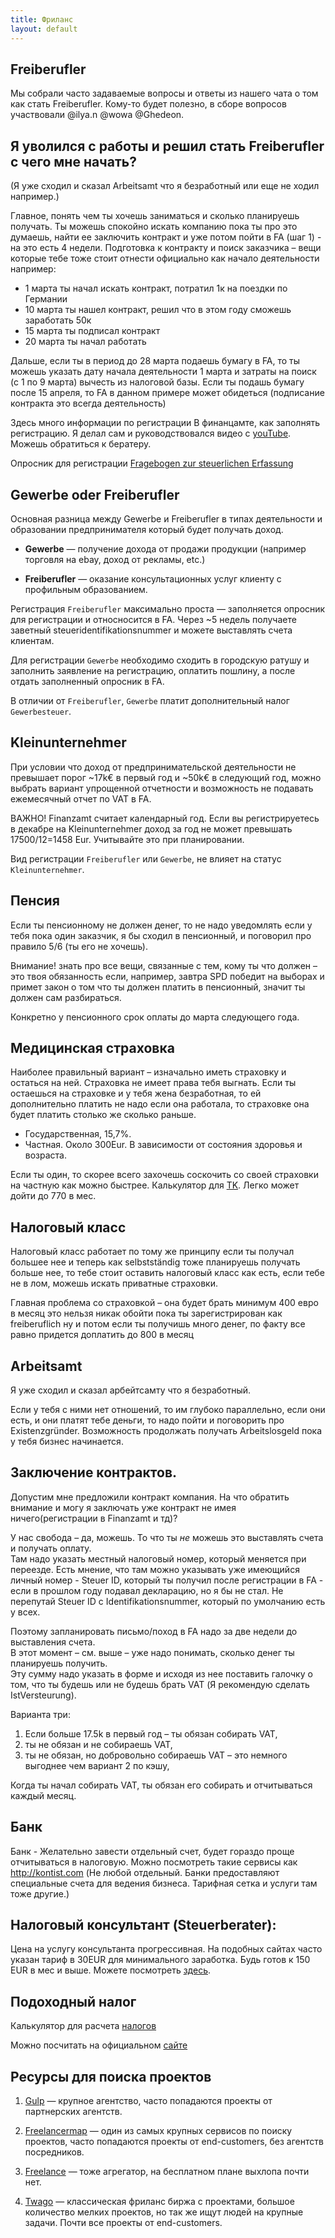 ```yaml
---
title: Фриланс
layout: default
---
```


## Freiberufler
Мы собрали часто задаваемые вопросы и ответы из нашего чата о том как стать Freiberufler. Кому-то будет полезно, в сборе вопросов участвовали @ilya.n @wowa @Ghedeon.

## Я уволился с работы и решил стать Freiberufler с чего мне начать?
(Я уже сходил и сказал Arbeitsamt что я безработный или еще не ходил например.)

Главное, понять чем ты хочешь заниматься и сколько планируешь получать. Ты можешь спокойно искать компанию пока ты про это думаешь, найти ее заключить контракт и уже потом пойти в FA (шаг 1) - на это есть 4 недели. Подготовка к контракту и поиск заказчика – вещи которые тебе тоже стоит отнести официально как начало деятельности например: 

- 1 марта ты начал искать контракт, потратил 1к на поездки по Германии
- 10 марта ты нашел контракт, решил что в этом году сможешь заработать 50к
- 15 марта ты подписал контракт
- 20 марта ты начал работать

Дальше, если ты в период до 28 марта подаешь бумагу в FA, то ты можешь указать дату начала деятельности 1 марта и затраты на поиск (с 1 по 9 марта) вычесть из налоговой базы. Если ты подашь бумагу после 15 апреля, то FA в данном примере может обидеться (подписание контракта это всегда деятельность)

Здесь много информации по регистрации В финанцамте, как заполнять регистрацию. Я делал сам и руководствовался видео с [youTube](http://www.internet-einkommen.net/fragebogen-zur-steuerlichen-erfassung). Можешь обратиться к бератеру.

Опросник для регистрации  [Fragebogen zur steuerlichen Erfassung](https://www.formulare-bfinv.de/printout/034250.pdf)

## Gewerbe oder Freiberufler

Основная разница между Gewerbe и Freiberufler в типах деятельности и образовании предпринимателя который будет получать доход. 

* **Gewerbe** — получение дохода от продажи продукции (например торговля на ebay, доход от рекламы, etc.)

* **Freiberufler** — оказание консультационных услуг клиенту с профильным образованием.

Регистрация `Freiberufler` максимально проста — заполняется опросник для регистрации и относносится в FA. Через ~5 недель получаете заветный steueridentifikationsnummer и можете выставлять счета клиентам.

Для регистрации `Gewerbe` необходимо сходить в городскую ратушу и заполнить заявление на регистрацию, оплатить пошлину, а после отдать заполненный опросник в FA.

В отличии от `Freiberufler`, `Gewerbe` платит дополнительный налог `Gewerbesteuer`.
  
## Kleinunternehmer   

При условии что доход от предпринимательской деятельности не превышает порог ~17k€ в первый год и ~50k€ в следующий год, 
можно выбрать вариант упрощенной отчетности и возможность не подавать ежемесячный отчет по VAT в FA. 

ВАЖНО! Finanzamt считает календарный год. Если вы регистрируетесь в декабре на Kleinunternehmer доход за год не может превышать 17500/12=1458 Eur. Учитывайте это при планировании.

Вид регистрации `Freiberufler` или `Gewerbe`, не влияет на статус `Kleinunternehmer`. 
 
## Пенсия

Если ты пенсионному не должен денег, то не надо уведомлять если у тебя пока один заказчик, я бы сходил в пенсионный, и поговорил про правило 5/6 (ты его не хочешь).

Внимание! знать про все вещи, связанные с тем, кому ты что должен – это твоя обязанность если, например, завтра SPD победит на выборах и примет закон о том что ты должен платить в пенсионный, значит ты должен сам разбираться.

Конкретно у пенсионного срок оплаты до марта следующего года.

## Медицинская страховка
Наиболее правильный вариант – изначально иметь страховку и остаться на ней.
Страховка не имеет права тебя выгнать. Если ты остаешься на страховке и у тебя жена безработная, то ей дополнительно платить не надо если она работала, то страховке она будет платить столько же сколько раньше.
  
* Государственная, 15,7%.
* Частная. Около 300Eur. В зависимости от состояния здоровья и возраста.

Если ты один, то скорее всего захочешь соскочить со своей страховки на частную как можно быстрее. Калькулятор для [TK](https://www.tk.de/tk/versicherung-und-beitraege/beitragsrechner/selbststaendige/208528). Легко может дойти до 770 в мес.

## Налоговый класс
Налоговый класс работает по тому же принципу
если ты получал большее нее и теперь как selbstständig тоже планируешь получать больше нее, то тебе стоит оставить налоговый класс как есть, если тебе не в лом, можешь искать приватные страховки.

Главная проблема со страховкой – она будет брать минимум 400 евро в месяц
это нельзя никак обойти пока ты зарегистрирован как freiberuflich
ну и потом если ты получишь много денег, по факту все равно придется доплатить до 800 в месяц

## Arbeitsamt
Я уже сходил и сказал арбейтсамту что я безработный.

Если у тебя с ними нет отношений, то им глубоко параллельно,
если они есть, и они платят тебе деньги, то надо пойти и поговорить про Existenzgründer.
Возможность продолжать получать Arbeitslosgeld пока у тебя бизнес начинается.

## Заключение контрактов.
Допустим мне предложили контракт компания. На что обратить внимание и могу я заключать уже контракт не имея ничего(регистрации в Finanzamt и тд)?

У нас свобода – да, можешь. 
То что ты _не_ можешь это выставлять счета и получать оплату.  
Там надо указать местный налоговый номер, который меняется при переезде. 
Есть мнение, что там можно указывать уже имеющийся личный номер - Steuer ID, который ты получил после регистрации в FA - если в прошлом году подавал декларацию, но я бы не стал. Не перепутай Steuer ID с Identifikationsnummer, который по умолчанию есть у всех.

Поэтому запланировать письмо/поход в FA надо за две недели до выставления счета.  
В этот момент – см. выше – уже надо понимать, сколько денег ты планируешь получить.  
Эту сумму надо указать в форме и исходя из нее поставить галочку о том, что ты будешь или не будешь брать VAT (Я рекомендую сделать IstVersteurung).  

Варианта три:
1) Если больше 17.5k в первый год – ты обязан собирать VAT,
2) ты не обязан и не собираешь VAT,
3) ты не обязан, но добровольно собираешь VAT – это немного выгоднее чем вариант 2 по кэшу,

Когда ты начал собирать VAT, ты обязан его собирать и отчитываться каждый месяц.

## Банк
Банк - Желательно завести отдельный счет, будет гораздо проще отчитываться в налоговую. Можно посмотреть такие сервисы как http://kontist.com (Не любой отдельный. Банки предоставляют специальные счета для ведения бизнеса. Тарифная сетка и услуги там тоже другие.)

## Налоговый консультант (Steuerberater):
Цена на услугу консультанта прогрессивная. На подобных сайтах часто указан тариф в 30EUR для минимального заработка. Будь готов к 150 EUR в мес и выше. Можете посмотреть [здесь](https://www.felix1.de/).

## Подоходный налог
Калькулятор для расчета [налогов](http://www.parmentier.de/steuer/incometax.htm)

Можно посчитать на официальном [сайте](https://www.bmf-steuerrechner.de/ekst/)

## Ресурсы для поиска проектов

1. [Gulp](https://gulp.de) — крупное агентство, часто попадаются проекты от партнерских агентств.

2. [Freelancermap](https://freelancermap.de) — один из самых крупных сервисов по поиску проектов, часто попадаются проекты от end-customers, без агентств посредников.

3. [Freelance](https://www.freelance.de) — тоже агрегатор, на бесплатном плане выхлопа почти нет.

4. [Twago](https://twago.com) — классическая фриланс биржа с проектами, большое количество мелких проектов, но так же ищут людей на крупные задачи. Почти все проекты от end-customers.
